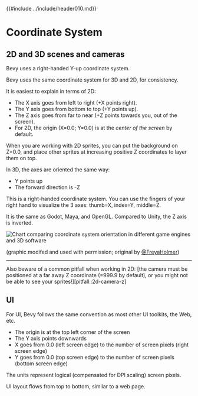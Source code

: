 {{#include ../include/header010.md}}

# Coordinate System

## 2D and 3D scenes and cameras

Bevy uses a right-handed Y-up coordinate system.

Bevy uses the same coordinate system for 3D and 2D, for consistency.

It is easiest to explain in terms of 2D:
 - The X axis goes from left to right (+X points right).
 - The Y axis goes from bottom to top (+Y points up).
 - The Z axis goes from far to near (+Z points towards you, out of the screen).
 - For 2D, the origin (X=0.0; Y=0.0) is at the *center of the screen* by default.

When you are working with 2D sprites, you can put the background on Z=0.0, and
place other sprites at increasing positive Z coordinates to layer them on top.

In 3D, the axes are oriented the same way:
 - Y points up
 - The forward direction is -Z

This is a right-handed coordinate system. You can use the fingers of your right
hand to visualize the 3 axes: thumb=X, index=Y, middle=Z.

It is the same as Godot, Maya, and OpenGL. Compared to Unity, the Z axis
is inverted.

![Chart comparing coordinate system orientation in different game engines and 3D software](/img/handedness.png)

(graphic modifed and used with permission; original by [@FreyaHolmer](https://twitter.com/FreyaHolmer))

---

Also beware of a common pitfall when working in 2D: [the camera must be
positioned at a far away Z coordinate (=999.9 by default), or you might not
be able to see your sprites!][pitfall::2d-camera-z]

## UI

For UI, Bevy follows the same convention as most other UI toolkits, the Web, etc.
 - The origin is at the top left corner of the screen
 - The Y axis points downwards
 - X goes from 0.0 (left screen edge) to the number of screen pixels (right screen edge)
 - Y goes from 0.0 (top screen edge) to the number of screen pixels (bottom screen edge)

The units represent logical (compensated for DPI scaling) screen pixels.

UI layout flows from top to bottom, similar to a web page.
